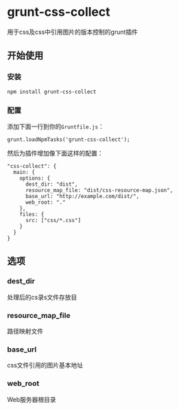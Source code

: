 # grunt-css-collect

用于css及css中引用图片的版本控制的grunt插件

## 开始使用

### 安装

    npm install grunt-css-collect

### 配置

添加下面一行到你的`Gruntfile.js`：

    grunt.loadNpmTasks('grunt-css-collect');

然后为插件增加像下面这样的配置：

    "css-collect": {
      main: {
        options: {
          dest_dir: "dist",
          resource_map_file: "dist/css-resource-map.json",
          base_url: "http://example.com/dist/",
          web_root: "."
        },
        files: {
          src: ["css/*.css"]
        }
      }
    }

## 选项

### dest_dir

处理后的cs录s文件存放目

### resource_map_file

路径映射文件

### base_url

css文件引用的图片基本地址

### web_root

Web服务器根目录